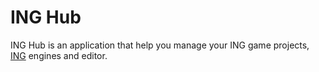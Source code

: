 # ING Hub
ING Hub is an application that help you manage your ING game projects, [ING](github.com/INGTechnologies/ING) engines and editor.
